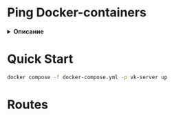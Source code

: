 # Ping Docker-containers

<details><summary><b>Описание</b></summary>


Необходимо разработать приложение на языках программирования **Go** и **JavaScript (TypeScript)**, которое получает IP-адреса контейнеров **Docker**, пингует их с определённым интервалом и сохраняет данные в **базе данных**. 

Информация о состоянии контейнеров будет доступна на динамически формируемой **веб-странице**.

## Структура сервисов

Приложение должно состоять из **четырёх сервисов**:

1. **Backend-сервис**  
   - Обеспечивает **RESTful API** для запроса и записи данных в **базу данных**.

2. **Frontend-сервис**  
   - Должен быть написан на **JavaScript (TypeScript)** с использованием любой библиотеки пользовательских интерфейсов (**предпочтительно React**).  
   - Получает данные через **API Backend** и отображает информацию по всем IP-адресам в виде таблицы:  
     - **IP-адрес**  
     - **Время пинга**  
     - **Дата последней успешной попытки**  
   - Для отображения данных можно использовать **Bootstrap, Ant Design или аналогичные библиотеки**.

3. **База данных PostgreSQL**  
   - Хранит данные о контейнерах и результатах их пинга.

4. **Сервис Pinger**  
   - Получает список всех **Docker-контейнеров**,  
   - Пингует их,  
   - Отправляет данные в базу через **API Backend**.

### Дополнительная сложность

- Добавление **Nginx**.  
- Использование **сервиса очередей**.  
- Работа с **netns**.  
- Создание **отдельного конфига** для сервиса с верификацией.

</details>

# Quick Start

```bash
docker compose -f docker-compose.yml -p vk-server up
```

# Routes

